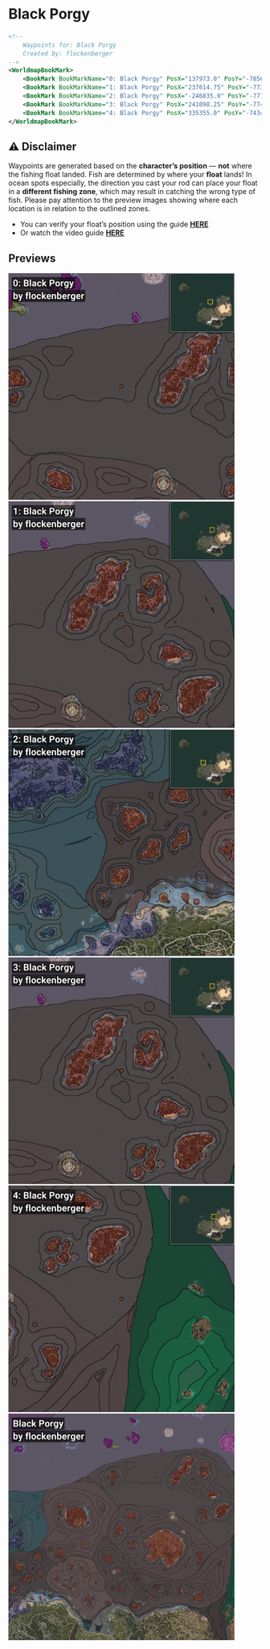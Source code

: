 # Black Porgy
```xml
<!--
    Waypoints for: Black Porgy
    Created by: flockenberger
-->
<WorldmapBookMark>
    <BookMark BookMarkName="0: Black Porgy" PosX="137973.0" PosY="-7856.0" PosZ="509332.0" />
    <BookMark BookMarkName="1: Black Porgy" PosX="237614.75" PosY="-7730.429" PosZ="507239.25" />
    <BookMark BookMarkName="2: Black Porgy" PosX="-246835.0" PosY="-7779.0" PosZ="243646.0" />
    <BookMark BookMarkName="3: Black Porgy" PosX="241098.25" PosY="-7749.433" PosZ="506918.47" />
    <BookMark BookMarkName="4: Black Porgy" PosX="335355.0" PosY="-7434.0" PosZ="360212.0" />
</WorldmapBookMark>
```

## ⚠️ Disclaimer
Waypoints are generated based on the __**character’s position**__ — __not__ where the fishing float landed.
Fish are determined by where your **float** lands!
In ocean spots especially, the direction you cast your rod can place your float in a **different fishing zone**, which may result in catching the wrong type of fish.
Please pay attention to the preview images showing where each location is in relation to the outlined zones.

- You can verify your float’s position using the guide [**HERE**](https://flockenberger.github.io/bdo-fish-position/)
- Or watch the video guide [**HERE**](https://youtu.be/t-VXcRoNojk)

## Previews
<img src="./Black Porgy_0_Preview.webp" width="450"/> <img src="./Black Porgy_1_Preview.webp" width="450"/> <img src="./Black Porgy_2_Preview.webp" width="450"/> <img src="./Black Porgy_3_Preview.webp" width="450"/> <img src="./Black Porgy_4_Preview.webp" width="450"/> <img src="./Black Porgy_Preview.webp" width="450"/> 